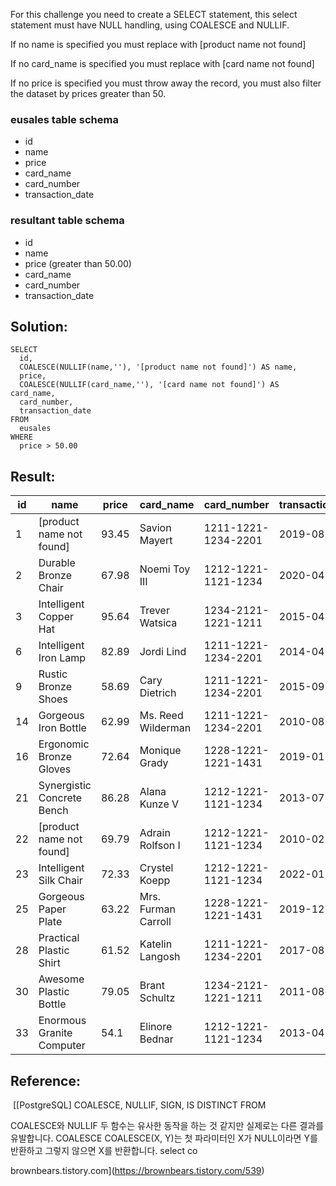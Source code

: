 For this challenge you need to create a SELECT statement, this select statement must have NULL handling, using COALESCE and NULLIF.

If no name is specified you must replace with \[product name not found\]

If no card\_name is specified you must replace with \[card name not found\]

If no price is specified you must throw away the record, you must also filter the dataset by prices greater than 50.

### eusales table schema

-   id
-   name
-   price
-   card\_name
-   card\_number
-   transaction\_date

### resultant table schema

-   id
-   name
-   price (greater than 50.00)
-   card\_name
-   card\_number
-   transaction\_date

## Solution:

```
SELECT
  id,
  COALESCE(NULLIF(name,''), '[product name not found]') AS name,
  price,
  COALESCE(NULLIF(card_name,''), '[card name not found]') AS card_name,
  card_number,
  transaction_date
FROM 
  eusales
WHERE
  price > 50.00
```

## Result:

| id | name | price | card\_name | card\_number | transaction\_date |
| --- | --- | --- | --- | --- | --- |
| 1 | \[product name not found\] | 93.45 | Savion Mayert | 1211-1221-1234-2201 | 2019-08-09 |
| 2 | Durable Bronze Chair | 67.98 | Noemi Toy III | 1212-1221-1121-1234 | 2020-04-26 |
| 3 | Intelligent Copper Hat | 95.64 | Trever Watsica | 1234-2121-1221-1211 | 2015-04-04 |
| 6 | Intelligent Iron Lamp | 82.89 | Jordi Lind | 1211-1221-1234-2201 | 2014-04-27 |
| 9 | Rustic Bronze Shoes | 58.69 | Cary Dietrich | 1211-1221-1234-2201 | 2015-09-10 |
| 14 | Gorgeous Iron Bottle | 62.99 | Ms. Reed Wilderman | 1211-1221-1234-2201 | 2010-08-18 |
| 16 | Ergonomic Bronze Gloves | 72.64 | Monique Grady | 1228-1221-1221-1431 | 2019-01-06 |
| 21 | Synergistic Concrete Bench | 86.28 | Alana Kunze V | 1212-1221-1121-1234 | 2013-07-22 |
| 22 | \[product name not found\] | 69.79 | Adrain Rolfson I | 1212-1221-1121-1234 | 2010-02-07 |
| 23 | Intelligent Silk Chair | 72.33 | Crystel Koepp | 1212-1221-1121-1234 | 2022-01-10 |
| 25 | Gorgeous Paper Plate | 63.22 | Mrs. Furman Carroll | 1228-1221-1221-1431 | 2019-12-12 |
| 28 | Practical Plastic Shirt | 61.52 | Katelin Langosh | 1211-1221-1234-2201 | 2017-08-11 |
| 30 | Awesome Plastic Bottle | 79.05 | Brant Schultz | 1234-2121-1221-1211 | 2011-08-31 |
| 33 | Enormous Granite Computer | 54.1 | Elinore Bednar | 1212-1221-1121-1234 | 2013-04-10 |

## Reference:

 [\[PostgreSQL\] COALESCE, NULLIF, SIGN, IS DISTINCT FROM

COALESCE와 NULLIF 두 함수는 유사한 동작을 하는 것 같지만 실제로는 다른 결과를 유발합니다. COALESCE COALESCE(X, Y)는 첫 파라미터인 X가 NULL이라면 Y를 반환하고 그렇지 않으면 X를 반환합니다. select co

brownbears.tistory.com](https://brownbears.tistory.com/539)